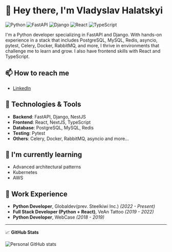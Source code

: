 # 👋 Hey there, I'm Vladyslav Halatskyi

![Python](https://img.shields.io/badge/-Python-3776AB?style=flat&logo=python&logoColor=white)
![FastAPI](https://img.shields.io/badge/-FastAPI-005571?style=flat&logo=fastapi&logoColor=white)
![Django](https://img.shields.io/badge/-Django-092E20?style=flat&logo=django&logoColor=white)
![React](https://img.shields.io/badge/-React-61DAFB?style=flat&logo=react&logoColor=white)
![TypeScript](https://img.shields.io/badge/-TypeScript-3178C6?style=flat&logo=typescript&logoColor=white)

I'm a Python developer specializing in FastAPI and Django. With hands-on experience in a stack that includes PostgreSQL, MySQL, Redis, asyncio, pytest, Celery, Docker, RabbitMQ, and more, I thrive in environments that challenge me to learn and grow. I also have frontend skills with React and TypeScript.

## 📫 How to reach me

- [LinkedIn](https://www.linkedin.com/in/halatskyi-vladyslav)

## 🔧 Technologies & Tools

- **Backend**: FastAPI, Django, NestJS
- **Frontend**: React, NextJS, TypeScript
- **Database**: PostgreSQL, MySQL, Redis
- **Testing**: Pytest
- **Others**: Celery, Docker, RabbitMQ, asyncio and more...

## 🌱 I'm currently learning

- Advanced architectural patterns
- Kubernetes
- AWS

## 💼 Work Experience

- **Python Developer**, Globaldev(prev. Steelkiwi Inc.) _(2022 - Present)_
- **Full Stack Developer (Python + React)**, VeAn Tattoo _(2019 - 2022)_
- **Python Developer**, WebCase _(2018 - 2019)_

---

📈 **GitHub Stats**

![Personal GitHub stats](https://github-readme-stats-tan-delta.vercel.app/api?username=floydya&show_icons=true&theme=transparent&custom_title=Personal%20GitHub%20Stats&q=1)


